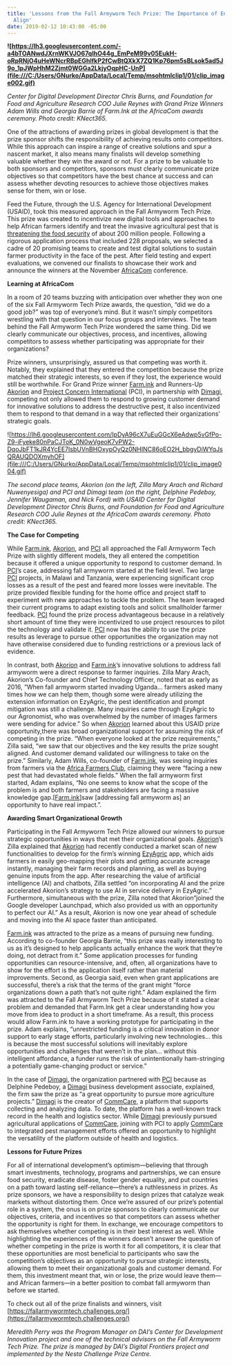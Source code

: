 ```yaml
---
title: 'Lessons from the Fall Armyworm Tech Prize: The Importance of Ensuring Goals
  Align'
date: 2019-02-12 10:43:00 -05:00
---
```



**![https://lh3.googleusercontent.com/-a4bTOANwdJXrnWKVJO67qlhO44g_EmPeM99v05EukH-oRpRNjO4uHeWNcrRBpEGhlfkP2fCwBtQXkX7ZQ1Kp76pm5sBLsok5ad5J9o_1pJWpHhM2Zjmt0WGGa2LkjyOqpHC-UnP](file:///C:/Users/GNurko/AppData/Local/Temp/msohtmlclip1/01/clip_image002.gif)**

*Center for Digital Development Director Chris Burns, and Foundation for Food and Agriculture Research COO Julie Reynes with Grand Prize Winners Adam Wills and Georgia Barrie of Farm.Ink at the AfricaCom awards ceremony. Photo credit: KNect365.*

One of the attractions of awarding prizes in global development is that the prize sponsor shifts the responsibility of achieving results onto competitors. While this approach can inspire a range of creative solutions and spur a nascent market, it also means many finalists will develop something valuable whether they win the award or not. For a prize to be valuable to both sponsors and competitors, sponsors must clearly communicate prize objectives so that competitors have the best chance at success and can assess whether devoting resources to achieve those objectives makes sense for them, win or lose.

Feed the Future, through the U.S. Agency for International Development (USAID), took this measured approach in the Fall Armyworm Tech Prize. This prize was created to incentivize new digital tools and approaches to help African farmers identify and treat the invasive agricultural pest that is [threatening the food security](https://www.scidev.net/sub-saharan-africa/farming/news/global-actions-combat-fall-armyworm.html) of about 200 million people. Following a rigorous application process that included 228 proposals, we selected a cadre of 20 promising teams to create and test digital solutions to sustain farmer productivity in the face of the pest. After field testing and expert evaluations, we convened our finalists to showcase their work and announce the winners at the November [AfricaCom](https://tmt.knect365.com/africacom/) conference.

**Learning at AfricaCom**

In a room of 20 teams buzzing with anticipation over whether they won one of the six Fall Armyworm Tech Prize awards, the question, “did we do a good job?” was top of everyone’s mind. But it wasn’t simply competitors wrestling with that question in our focus groups and interviews. The team behind the Fall Armyworm Tech Prize wondered the same thing. Did we clearly communicate our objectives, process, and incentives, allowing competitors to assess whether participating was appropriate for their organizations?

Prize winners, unsurprisingly, assured us that competing was worth it. Notably, they explained that they entered the competition because the prize matched their strategic interests, so even if they lost, the experience would still be worthwhile. For Grand Prize winner [Farm.ink](https://farm.ink/) and Runners-Up [Akorion](https://akorion.com/) and [Project Concern International](https://www.pciglobal.org/) (PCI), in partnership with [Dimagi](https://www.dimagi.com/), competing not only allowed them to respond to growing customer demand for innovative solutions to address the destructive pest, it also incentivized them to respond to that demand in a way that reflected their organizations’ strategic goals.

![https://lh6.googleusercontent.com/IpDyA96cX7uEuGGcX6eAdwp5vGfPo-Z9-iFyeke80nPaCJToK_0N0wVgeoK7vPW2-DqoJbFT1kJR4YcEE7IsbUVnBHOxypOyQz0NHINC86oEO2H_bbgyDiWYqJsQRAUQDOXmyhOF](file:///C:/Users/GNurko/AppData/Local/Temp/msohtmlclip1/01/clip_image004.gif)

*The second place teams, Akorion (on the left, Zilla Mary Arach and Richard Nuwenyesiga) and PCI and Dimagi team (on the right, Delphine Pedeboy, Jennifer Waugaman, and Nick Ford) with USAID Center for Digital Development Director Chris Burns, and Foundation for Food and Agriculture Research COO Julie Reynes at the AfricaCom awards ceremony. Photo credit: KNect365.*

**The Case for Competing**

While [Farm.ink](https://farm.ink/), [Akorion](https://akorion.com/), and [PCI](https://www.pciglobal.org/) all approached the Fall Armyworm Tech Prize with slightly different models, they all entered the competition because it offered a unique opportunity to respond to customer demand. In [PCI](https://www.pciglobal.org/)’s case, addressing fall armyworm started at the field level. Two large [PCI](https://www.pciglobal.org/) projects, in Malawi and Tanzania, were experiencing significant crop losses as a result of the pest and feared more losses were inevitable. The prize provided flexible funding for the home office and project staff to experiment with new approaches to tackle the problem. The team leveraged their current programs to adapt existing tools and solicit smallholder farmer feedback. [PCI](https://www.pciglobal.org/) found the prize process advantageous because in a relatively short amount of time they were incentivized to use project resources to pilot the technology and validate it. [PCI](https://www.pciglobal.org/) now has the ability to use the prize results as leverage to pursue other opportunities the organization may not have otherwise considered due to funding restrictions or a previous lack of evidence.

In contrast, both [Akorion](https://akorion.com/) and [Farm.ink](https://farm.ink/)’s innovative solutions to address fall armyworm were a direct response to farmer inquiries. Zilla Mary Arach, Akorion’s Co-founder and Chief Technology Officer, noted that as early as 2016, “When fall armyworm started invading Uganda... farmers asked many times how we can help them, though some were already utilizing the extension information on EzyAgric, the pest identification and prompt mitigation was still a challenge. Many inquiries came through EzyAgric to our Agronomist, who was overwhelmed by the number of images farmers were sending for advice.” So when [Akorion](https://akorion.com/) learned about this USAID prize opportunity,there was broad organizational support for assuming the risk of competing in the prize. “When everyone looked at the prize requirements,” Zilla said, “we saw that our objectives and the key results the prize sought aligned. And customer demand validated our willingness to take on the prize.” Similarly, Adam Wills, co-founder of [Farm.ink](https://farm.ink/), was seeing inquiries from farmers via the [Africa Farmers Club](https://www.facebook.com/africafarmersclub/), claiming they were “facing a new pest that had devastated whole fields.” When the fall armyworm first started, Adam explains, “No one seems to know what the scope of the problem is and both farmers and stakeholders are facing a massive knowledge gap.\[[Farm.ink](https://farm.ink/)\]saw \[addressing fall armyworm as\] an opportunity to have real impact.”.

**Awarding Smart Organizational Growth**

Participating in the Fall Armyworm Tech Prize allowed our winners to pursue strategic opportunities in ways that met their organizational goals. [Akorion](https://akorion.com/)’s Zilla explained that [Akorion](https://akorion.com/) had recently conducted a market scan of new functionalities to develop for the firm’s winning [EzyAgric](https://ezyagric.com/) app, which aids farmers in easily geo-mapping their plots and getting accurate acreage instantly, managing their farm records and planning, as well as buying genuine inputs from the app. After researching the value of artificial intelligence (AI) and chatbots, Zilla settled “on incorporating AI and the prize accelerated Akorion’s strategy to use AI in service delivery in EzyAgric.” Furthermore, simultaneous with the prize, Zilla noted that Akorion“joined the Google developer Launchpad, which also provided us with an opportunity to perfect our AI.” As a result, Akorion is now one year ahead of schedule and moving into the AI space faster than anticipated.

[Farm.ink](https://farm.ink/) was attracted to the prize as a means of pursuing new funding. According to co-founder Georgia Barrie, “this prize was really interesting to us as it’s designed to help applicants actually enhance the work that they’re doing, not detract from it.” Some application processes for funding opportunities can resource-intensive, and, often, all organizations have to show for the effort is the application itself rather than material improvements. Second, as Georgia said, even when grant applications are successful, there’s a risk that the terms of the grant might “force organizations down a path that’s not quite right.” Adam explained the firm was attracted to the Fall Armyworm Tech Prize because of it stated a clear problem and demanded that Farm.lnk get a clear understanding how you move from idea to product in a short timeframe. As a result, this process would allow Farm.ink to have a working prototype for participating in the prize. Adam explains, “unrestricted funding is a critical innovation in donor support to early stage efforts, particularly involving new technologies… this is because the most successful solutions will inevitably explore opportunities and challenges that weren’t in the plan… without this intelligent affordance, a funder runs the risk of unintentionally ham-stringing a potentially game-changing product or service."

In the case of [Dimagi](https://www.dimagi.com/), the organization partnered with [PCI](https://www.pciglobal.org/) because as Delphine Pedeboy, a [Dimagi](https://www.dimagi.com/) business development associate, explained, the firm saw the prize as “a great opportunity to pursue more agriculture projects.” [Dimagi](https://www.dimagi.com/) is the creator of [CommCare](https://www.dimagi.com/commcare/), a platform that supports collecting and analyzing data. To date, the platform has a well-known track record in the health and logistics sector. While [Dimagi](https://www.dimagi.com/) previously pursued agricultural applications of [CommCare](https://www.dimagi.com/commcare/), joining with PCI to apply [CommCare](https://www.dimagi.com/commcare/) to integrated pest management efforts offered an opportunity to highlight the versatility of the platform outside of health and logistics.

**Lessons for Future Prizes**

For all of international development’s optimism—believing that through smart investments, technology, programs and partnerships, we can ensure food security, eradicate disease, foster gender equality, and put countries on a path toward lasting self-reliance—there’s a ruthlessness in prizes. As prize sponsors, we have a responsibility to design prizes that catalyze weak markets without distorting them. Once we’re assured of our prize’s potential role in a system, the onus is on prize sponsors to clearly communicate our objectives, criteria, and incentives so that competitors can assess whether the opportunity is right for them. In exchange, we encourage competitors to ask themselves whether competing is in their best interest as well. While highlighting the experiences of the winners doesn’t answer the question of whether competing in the prize is worth it for all competitors, it is clear that these opportunities are most beneficial to participants who saw the competition’s objectives as an opportunity to pursue strategic interests, allowing them to meet their organizational goals and customer demand. For them, this investment meant that, win or lose, the prize would leave them—and African farmers—in a better position to combat fall armyworm than before we started.

To check out all of the prize finalists and winners, visit [https://fallarmywormtech.challenges.org/](https://fallarmywormtech.challenges.org/)

*Meredith Perry was the Program Manager on DAI’s Center for Development Innovation project and one of the technical advisors on the Fall Armyworm Tech Prize. The prize is managed by DAI’s Digital Frontiers project and implemented by the Nesta Challenge Prize Centre.*